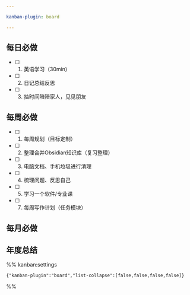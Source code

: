 ```yaml
---

kanban-plugin: board

---
```


## 每日必做

- [ ] 1. 英语学习（30min)
- [ ] 2. 日记总结反思
- [ ] 3. 抽时间陪陪家人，见见朋友


## 每周必做

- [ ] 1. 每周规划（目标定制）
- [ ] 2. 整理合并Obsidian知识库（复习整理）
- [ ] 3. 电脑文档、手机垃圾进行清理
- [ ] 4. 梳理问题、反思自己
- [ ] 5. 学习一个软件/专业课
- [ ] 7. 每周写作计划（任务模块）


## 每月必做



## 年度总结





%% kanban:settings
```
{"kanban-plugin":"board","list-collapse":[false,false,false,false]}
```
%%
